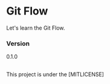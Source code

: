 # Git Flow

Let's learn the Git Flow.

### Version

0.1.0

##

This project is under the [MITLICENSE]